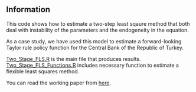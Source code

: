 ## Information

This code shows how to estimate a two-step least sqaure method that both deal with instability of the parameters and the endogeneity in the equation.

As a case study, we have used this model to estimate a forward-looking Taylor rule policy function for the Central Bank of the Republic of Turkey.

[Two_Stage_FLS.R](https://github.com/Soybilgen/Two_Stage_FLS/blob/master/Two_Stage_FLS.R) is the main file that produces results. [Two_Stage_FLS_Functions.R](https://github.com/Soybilgen/Two_Stage_FLS/blob/master/Two_Stage_FLS_Functions.R) includes necessary function to estimate a flexible least squares method.

You can read the working paper from [here](https://github.com/Soybilgen/Two_Stage_FLS/blob/master/Time%20Varying%20Taylor%20Rule%20Estimation%20for%20Turkey.pdf).
